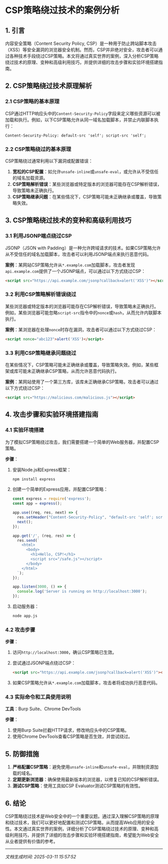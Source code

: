 # CSP策略绕过技术的案例分析

## 1. 引言

内容安全策略（Content Security Policy, CSP）是一种用于防止跨站脚本攻击（XSS）等安全漏洞的浏览器安全机制。然而，CSP并非绝对安全，攻击者可以通过各种技术手段绕过CSP策略。本文将通过真实世界的案例，深入分析CSP策略绕过技术的原理、变种和高级利用技巧，并提供详细的攻击步骤和实验环境搭建指南。

## 2. CSP策略绕过技术原理解析

### 2.1 CSP策略的基本原理

CSP通过HTTP响应头中的`Content-Security-Policy`字段来定义哪些资源可以被加载和执行。例如，以下CSP策略允许从同一域名加载脚本，并禁止内联脚本执行：

```
Content-Security-Policy: default-src 'self'; script-src 'self';
```

### 2.2 CSP策略绕过的基本原理

CSP策略绕过通常利用以下漏洞或配置错误：

1. **宽松的CSP配置**：如允许`unsafe-inline`或`unsafe-eval`，或允许从不受信任的域名加载资源。
2. **CSP策略解析错误**：某些浏览器或特定版本的浏览器可能存在CSP解析错误，导致策略未正确执行。
3. **CSP策略继承问题**：在某些情况下，CSP策略可能未正确继承或覆盖，导致策略失效。

## 3. CSP策略绕过技术的变种和高级利用技巧

### 3.1 利用JSONP端点绕过CSP

JSONP（JSON with Padding）是一种允许跨域请求的技术。如果CSP策略允许从不受信任的域名加载脚本，攻击者可以利用JSONP端点来执行恶意代码。

**案例**：某网站CSP策略允许从`*.example.com`加载脚本，攻击者发现`api.example.com`提供了一个JSONP端点，可以通过以下方式绕过CSP：

```html
<script src="https://api.example.com/jsonp?callback=alert('XSS')"></script>
```

### 3.2 利用CSP策略解析错误绕过

某些浏览器或特定版本的浏览器可能存在CSP解析错误，导致策略未正确执行。例如，某些浏览器可能忽略`script-src`指令中的`nonce`或`hash`，从而允许内联脚本执行。

**案例**：某浏览器在处理`nonce`时存在漏洞，攻击者可以通过以下方式绕过CSP：

```html
<script nonce="abc123">alert('XSS')</script>
```

### 3.3 利用CSP策略继承问题绕过

在某些情况下，CSP策略可能未正确继承或覆盖，导致策略失效。例如，某些框架或库可能未正确继承CSP策略，从而允许恶意代码执行。

**案例**：某网站使用了一个第三方库，该库未正确继承CSP策略，攻击者可以通过以下方式绕过CSP：

```html
<script src="https://malicious.com/malicious.js"></script>
```

## 4. 攻击步骤和实验环境搭建指南

### 4.1 实验环境搭建

为了模拟CSP策略绕过攻击，我们需要搭建一个简单的Web服务器，并配置CSP策略。

**步骤**：

1. 安装Node.js和Express框架：

   ```bash
   npm install express
   ```

2. 创建一个简单的Express应用，并配置CSP策略：

   ```javascript
   const express = require('express');
   const app = express();

   app.use((req, res, next) => {
     res.setHeader("Content-Security-Policy", "default-src 'self'; script-src 'self'");
     next();
   });

   app.get('/', (req, res) => {
     res.send(`
       <html>
         <body>
           <h1>Hello, CSP!</h1>
           <script src="/safe.js"></script>
         </body>
       </html>
     `);
   });

   app.listen(3000, () => {
     console.log('Server is running on http://localhost:3000');
   });
   ```

3. 启动服务器：

   ```bash
   node app.js
   ```

### 4.2 攻击步骤

**步骤**：

1. 访问`http://localhost:3000`，确认CSP策略已生效。
2. 尝试通过JSONP端点绕过CSP：

   ```html
   <script src="https://api.example.com/jsonp?callback=alert('XSS')"></script>
   ```

3. 如果CSP策略允许从`*.example.com`加载脚本，攻击者将成功执行恶意代码。

### 4.3 实际命令和工具使用说明

**工具**：Burp Suite、Chrome DevTools

**步骤**：

1. 使用Burp Suite拦截HTTP请求，修改响应头中的CSP策略。
2. 使用Chrome DevTools查看CSP策略是否生效，并尝试绕过。

## 5. 防御措施

1. **严格配置CSP策略**：避免使用`unsafe-inline`和`unsafe-eval`，并限制资源加载的域名。
2. **定期更新浏览器**：确保使用最新版本的浏览器，以修复已知的CSP解析错误。
3. **测试CSP策略**：使用工具如CSP Evaluator测试CSP策略的有效性。

## 6. 结论

CSP策略绕过技术是Web安全中的一个重要议题。通过深入理解CSP策略的原理和绕过技术，我们可以更好地配置和测试CSP策略，从而提高Web应用的安全性。本文通过真实世界的案例，详细分析了CSP策略绕过技术的原理、变种和高级利用技巧，并提供了详细的攻击步骤和实验环境搭建指南，希望能为Web安全从业者提供有价值的参考。

---

*文档生成时间: 2025-03-11 15:57:52*
